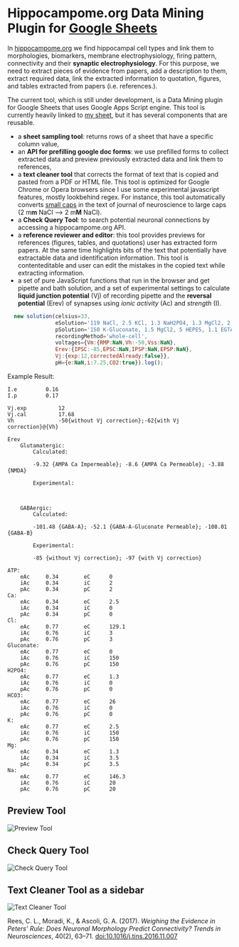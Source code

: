 # Hippocampome.org Data Mining Plugin for [Google Sheets](https://docs.google.com/spreadsheets/d/19zgGwpUQiCHsxozzMEry1EsI1_6AS_Q14CEF3JStW4A/edit?usp=sharing)

In [hippocampome.org](hippocampome.org) we find hippocampal cell types and link them to morphologies, biomarkers, membrane electrophysiology, firing pattern, connectivity and their **synaptic electrophysiology**. For this purpose, we need to extract pieces of evidence from papers, add a description to them, extract required data, link the extracted information to quotation, figures, and tables extracted from papers (i.e. references.).

The current tool, which is still under development, is a Data Mining plugin for Google Sheets that uses Google Apps Script engine. 
This tool is currently heavily linked to [my sheet](https://docs.google.com/spreadsheets/d/19zgGwpUQiCHsxozzMEry1EsI1_6AS_Q14CEF3JStW4A/edit?usp=sharing), but it has several components that are reusable.
- a **sheet sampling tool**: returns rows of a sheet that have a specific column value,
- an **API for prefilling google doc forms**: we use prefilled forms to collect extracted data and preview previously extracted data and link them to references,
- a **text cleaner tool** that corrects the format of text that is copied and pasted from a PDF or HTML file. This tool is optimized for Google Chrome or Opera browsers since I use some experimental javascript features, mostly lookbehind regex. For instance, this tool automatically converts [small caps](https://en.wikipedia.org/wiki/Small_caps) in the text of journal of neuroscience to large caps (2 m**m** NaCl --> 2 m**M** NaCl).
- a **Check Query Tool**: to search potential neuronal connections by accessing a hippocampome.org API.
- a **reference reviewer and editor**: this tool provides previews for references (figures, tables, and quotations) user has extracted form papers. At the same time highlights bits of the text that potentially have extractable data and identification information. This tool is contenteditable and user can edit the mistakes in the copied text while extracting information.
- a set of pure JavaScript functions that run in the browser and get pipette and bath solution, and a set of experimental settings to calculate **liquid junction potential** (Vj) of recording pipette and the **reversal potential** (Erev) of synapses using *ionic activity* (Ac) and *strength* (I).
```javascript
  new solution(celsius=33,
               eSolution='119 NaCl, 2.5 KCl, 1.3 NaH2PO4, 1.3 MgCl2, 2.5 CaCl2, 26 NaHCO3',
               pSolution='150 K-Gluconate, 1.5 MgCl2, 5 HEPES, 1.1 EGTA,10 Na2-Phosphocreatine, 2 MgATP',
               recordingMethod='whole-cell',
               voltages={Vm:{RMP:NaN,Vh:-50,Vss:NaN},
               Erev:{IPSC:-85,EPSC:NaN,IPSP:NaN,EPSP:NaN},
               Vj:{exp:12,correctedAlready:false}},
               pH={e:NaN,i:7.25,CO2:true}).log();
```
Example Result:
```
I.e			0.16
I.p			0.17

Vj.exp			12
Vj.cal			17.68
Vh				-50{without Vj correction};-62{with Vj correction}@{Vh}

Erev
	Glutamatergic:
		Calculated:

		-9.32 {AMPA Ca Impermeable}; -8.6 {AMPA Ca Permeable}; -3.88 {NMDA}

		Experimental:

		

	GABAergic:
		Calculated:

		-101.48 {GABA-A}; -52.1 {GABA-A-Gluconate Permeable}; -108.01 {GABA-B}

		Experimental:

		-85 {without Vj correction}; -97 {with Vj correction}

ATP:
	eAc		0.34		eC		0
	iAc		0.34		iC		2
	pAc		0.34		pC		2
Ca:
	eAc		0.34		eC		2.5
	iAc		0.34		iC		0
	pAc		0.34		pC		0
Cl:
	eAc		0.77		eC		129.1
	iAc		0.76		iC		3
	pAc		0.76		pC		3
Gluconate:
	eAc		0.77		eC		0
	iAc		0.76		iC		150
	pAc		0.76		pC		150
H2PO4:
	eAc		0.77		eC		1.3
	iAc		0.76		iC		0
	pAc		0.76		pC		0
HCO3:
	eAc		0.77		eC		26
	iAc		0.76		iC		0
	pAc		0.76		pC		0
K:
	eAc		0.77		eC		2.5
	iAc		0.76		iC		150
	pAc		0.76		pC		150
Mg:
	eAc		0.34		eC		1.3
	iAc		0.34		iC		3.5
	pAc		0.34		pC		3.5
Na:
	eAc		0.77		eC		146.3
	iAc		0.76		iC		20
	pAc		0.76		pC		20
```
## Preview Tool
![Preview Tool](https://github.com/k1moradi/Hippocampome.Org-Data-Miner-s-Plugin-for-Google-Sheet-/blob/master/Form%26Viewer.png "Preview Tool")
## Check Query Tool
![Check Query Tool](https://github.com/k1moradi/Hippocampome.Org-Data-Miner-s-Plugin-for-Google-Sheet-/blob/master/CheckQueryTool.png "Check Query Tool")
## Text Cleaner Tool as a sidebar
![Text Cleaner Tool](https://github.com/k1moradi/Hippocampome.Org-Data-Miner-s-Plugin-for-Google-Sheet-/blob/master/TextCleaner.png "Text Cleaner Tool")

Rees, C. L., Moradi, K., & Ascoli, G. A. (2017). *Weighing the Evidence in Peters’ Rule: Does Neuronal Morphology Predict Connectivity? Trends in Neurosciences*, 40(2), 63–71. [doi:10.1016/j.tins.2016.11.007](https://doi.org/10.1016/j.tins.2016.11.007)
